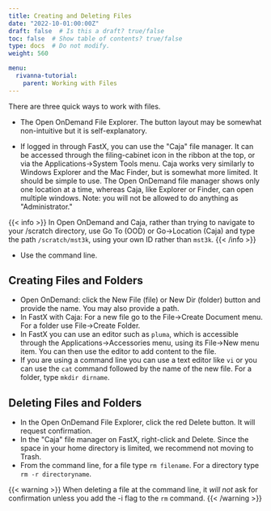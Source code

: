 ```yaml
---
title: Creating and Deleting Files
date: "2022-10-01:00:00Z"
draft: false  # Is this a draft? true/false
toc: false  # Show table of contents? true/false
type: docs  # Do not modify.
weight: 560

menu:
  rivanna-tutorial:
    parent: Working with Files
---
```


There are three quick ways to work with files.

* The Open OnDemand File Explorer.  The button layout may be somewhat non-intuitive but it is self-explanatory. 

* If logged in through FastX, you can use the "Caja" file manager.  It can be accessed through the filing-cabinet icon in the ribbon at the top, or via the Applications->System Tools menu.  Caja works very similarly to Windows Explorer and the Mac Finder, but is somewhat more limited. It should be simple to use.  The Open OnDemand file manager shows only one location at a time, whereas Caja, like Explorer or Finder, can open multiple windows. Note: you will not be allowed to do anything as "Administrator."

{{< info >}}
In Open OnDemand and Caja, rather than trying to navigate to your /scratch directory, use Go To (OOD) or Go->Location (Caja) and type the path `/scratch/mst3k`, using your own ID rather than `mst3k`.
{{< /info >}}

* Use the command line.

## Creating Files and Folders

* Open OnDemand: click the New File (file) or New Dir (folder) button and provide the name. You may also provide a path.
* In FastX with Caja: For a new file go to the File->Create Document menu. For a folder use File->Create Folder.
* In FastX you can use an editor such as `pluma`, which is accessible through the Applications->Accessories menu, using its File->New menu item.  You can then use the editor to add content to the file.
* If you are using a command line you can use a text editor like `vi` or you can  use the `cat` command followed by the name of the new file.  For a folder, type `mkdir dirname`.

## Deleting Files and Folders
* In the Open OnDemand File Explorer, click the red Delete button.  It will request confirmation. 
* In the "Caja" file manager on FastX, right-click and Delete.  Since the space in your home directory is limited, we recommend not moving to Trash.
* From the command line, for a file type `rm filename`.  For a directory type `rm -r directoryname`.

{{< warning >}}
When deleting a file at the command line, it _will not_ ask for confirmation unless you add the -i flag to the `rm` command.
{{< /warning >}}
